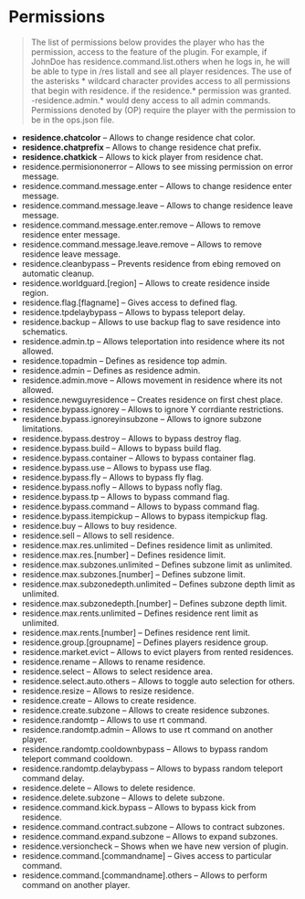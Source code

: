 # Permissions

> The list of permissions below provides the player who has the permission, access to the feature of the plugin.
For example, if JohnDoe has residence.command.list.others when he logs in, he will be able to type in /res listall and see all player residences.
The use of the asterisks * wildcard character provides access to all permissions that begin with residence. if the residence.* permission was granted.
-residence.admin.* would deny access to all admin commands.
Permissions denoted by (OP) require the player with the permission to be in the ops.json file.

* **residence.chatcolor** – Allows to change residence chat color.
* **residence.chatprefix** – Allows to change residence chat prefix.
* **residence.chatkick** – Allows to kick player from residence chat.
* residence.permisiononerror – Allows to see missing permission on error message.
* residence.command.message.enter – Allows to change residence enter message.
* residence.command.message.leave – Allows to change residence leave message.
* residence.command.message.enter.remove – Allows to remove residence enter message.
* residence.command.message.leave.remove – Allows to remove residence leave message.
* residence.cleanbypass – Prevents residence from ebing removed on automatic cleanup.
* residence.worldguard.[region] – Allows to create residence inside region.
* residence.flag.[flagname] – Gives access to defined flag.
* residence.tpdelaybypass – Allows to bypass teleport delay.
* residence.backup – Allows to use backup flag to save residence into schematics.
* residence.admin.tp – Allows teleportation into residence where its not allowed.
* residence.topadmin – Defines as residence top admin.
* residence.admin – Defines as residence admin.
* residence.admin.move – Allows movement in residence where its not allowed.
* residence.newguyresidence – Creates residence on first chest place.
* residence.bypass.ignorey – Allows to ignore Y corrdiante restrictions.
* residence.bypass.ignoreyinsubzone – Allows to ignore subzone limitations.
* residence.bypass.destroy – Allows to bypass destroy flag.
* residence.bypass.build – Allows to bypass build flag.
* residence.bypass.container – Allows to bypass container flag.
* residence.bypass.use – Allows to bypass use flag.
* residence.bypass.fly – Allows to bypass fly flag.
* residence.bypass.nofly – Allows to bypass nofly flag.
* residence.bypass.tp – Allows to bypass command flag.
* residence.bypass.command – Allows to bypass command flag.
* residence.bypass.itempickup – Allows to bypass itempickup flag.
* residence.buy – Allows to buy residence.
* residence.sell – Allows to sell residence.
* residence.max.res.unlimited – Defines residence limit as unlimited.
* residence.max.res.[number] – Defines residence limit.
* residence.max.subzones.unlimited – Defines subzone limit as unlimited.
* residence.max.subzones.[number] – Defines subzone limit.
* residence.max.subzonedepth.unlimited – Defines subzone depth limit as unlimited.
* residence.max.subzonedepth.[number] – Defines subzone depth limit.
* residence.max.rents.unlimited – Defines residence rent limit as unlimited.
* residence.max.rents.[number] – Defines residence rent limit.
* residence.group.[groupname] – Defines players residence group.
* residence.market.evict – Allows to evict players from rented residences.
* residence.rename – Allows to rename residence.
* residence.select – Allows to select residence area.
* residence.select.auto.others – Allows to toggle auto selection for others.
* residence.resize – Allows to resize residence.
* residence.create – Allows to create residence.
* residence.create.subzone – Allows to create residence subzones.
* residence.randomtp – Allows to use rt command.
* residence.randomtp.admin – Allows to use rt command on another player.
* residence.randomtp.cooldownbypass – Allows to bypass random teleport command cooldown.
* residence.randomtp.delaybypass – Allows to bypass random teleport command delay.
* residence.delete – Allows to delete residence.
* residence.delete.subzone – Allows to delete subzone.
* residence.command.kick.bypass – Allows to bypass kick from residence.
* residence.command.contract.subzone – Allows to contract subzones.
* residence.command.expand.subzone – Allows to expand subzones.
* residence.versioncheck – Shows when we have new version of plugin.
* residence.command.[commandname] – Gives access to particular command.
* residence.command.[commandname].others – Allows to perform command on another player.
